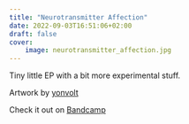 ```yaml
---
title: "Neurotransmitter Affection"
date: 2022-09-03T16:51:06+02:00
draft: false
cover:
    image: neurotransmitter_affection.jpg
---
```


Tiny little EP with a bit more experimental stuff.

Artwork by [yonvolt](https://twitter.com/yonvolt)

Check it out on [Bandcamp](https://rvnovae.bandcamp.com/album/neurotransmitter-affection)

